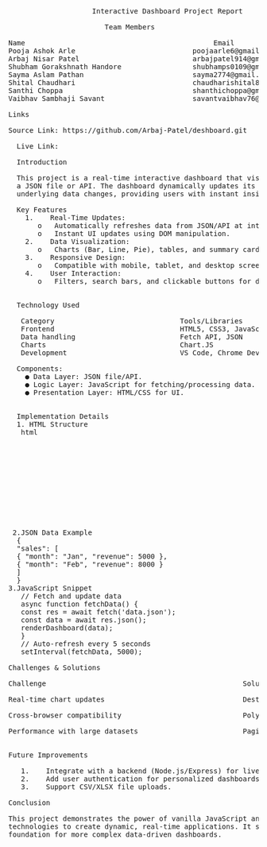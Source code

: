 <pre>
                    Interactive Dashboard Project Report 

                       Team Members                                

Name                                             Email 
Pooja Ashok Arle                            poojaarle6@gmail.com 
Arbaj Nisar Patel                           arbajpatel914@gmail.com 
Shubham Gorakshnath Handore                 shubhamps0109@gmail.com
Sayma Aslam Pathan                          sayma2774@gmail.com
Shital Chaudhari                            chaudharishital817@gmail.com 
Santhi Choppa                               shanthichoppa@gmail.com
Vaibhav Sambhaji Savant                     savantvaibhav76@gmail.com

Links 

Source Link: https://github.com/Arbaj-Patel/deshboard.git 
  
  Live Link:  
  
  Introduction
   
  This project is a real-time interactive dashboard that visualizes data fetched from 
  a JSON file or API. The dashboard dynamically updates its UI when the 
  underlying data changes, providing users with instant insights.

  Key Features 
    1.    Real-Time Updates: 
       o   Automatically refreshes data from JSON/API at intervals. 
       o   Instant UI updates using DOM manipulation. 
    2.    Data Visualization: 
       o   Charts (Bar, Line, Pie), tables, and summary cards. 
    3.    Responsive Design: 
       o   Compatible with mobile, tablet, and desktop screens. 
    4.    User Interaction: 
       o   Filters, search bars, and clickable buttons for data exploration. 
   
   
  Technology Used 

   Category                              Tools/Libraries 
   Frontend                              HTML5, CSS3, JavaScript (ES6+) 
   Data handling                         Fetch API, JSON 
   Charts                                Chart.JS 
   Development                           VS Code, Chrome DevTools 
   
  Components: 
    ● Data Layer: JSON file/API. 
    ● Logic Layer: JavaScript for fetching/processing data. 
    ● Presentation Layer: HTML/CSS for UI. 
   
   
  Implementation Details 
  1. HTML Structure 
   html 
   <div class="dashboard">  
            <div class="cards" id="cards"></div>  
                        <canvas id="chart"></canvas>  
                        <table id="table"></table>  
   </div>  

 2.JSON Data Example 
  {   
  "sales": [  
  { "month": "Jan", "revenue": 5000 },  
  { "month": "Feb", "revenue": 8000 }  
  ]  
  }
3.JavaScript Snippet 
   // Fetch and update data  
   async function fetchData() {  
   const res = await fetch('data.json');  
   const data = await res.json();  
   renderDashboard(data);  
   }  
   // Auto-refresh every 5 seconds  
   setInterval(fetchData, 5000); 

Challenges & Solutions

Challenge                                               Solution 

Real-time chart updates                                 Destroy and reinitialize Chart.JS
 
Cross-browser compatibility                             Polyfills for older browsers

Performance with large datasets                         Pagination and lazy loading


Future Improvements 

   1.    Integrate with a backend (Node.js/Express) for live data. 
   2.    Add user authentication for personalized dashboards. 
   3.    Support CSV/XLSX file uploads.

Conclusion 

This project demonstrates the power of vanilla JavaScript and modern web 
technologies to create dynamic, real-time applications. It serves as a scalable 
foundation for more complex data-driven dashboards.
 
 </pre>

 
